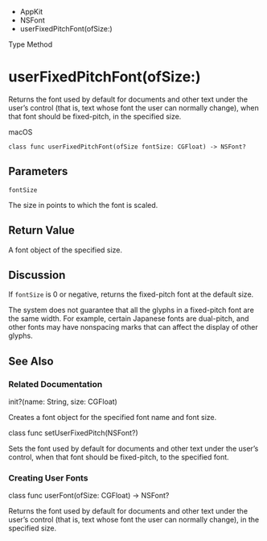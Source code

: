

- AppKit
- NSFont
-  userFixedPitchFont(ofSize:) 

Type Method

# userFixedPitchFont(ofSize:)

Returns the font used by default for documents and other text under the user’s control (that is, text whose font the user can normally change), when that font should be fixed-pitch, in the specified size.

macOS

``` source
class func userFixedPitchFont(ofSize fontSize: CGFloat) -> NSFont?
```

## Parameters 

`fontSize`  

The size in points to which the font is scaled.

## Return Value

A font object of the specified size.

## Discussion

If `fontSize` is 0 or negative, returns the fixed-pitch font at the default size.

The system does not guarantee that all the glyphs in a fixed-pitch font are the same width. For example, certain Japanese fonts are dual-pitch, and other fonts may have nonspacing marks that can affect the display of other glyphs.

## See Also

### Related Documentation

init?(name: String, size: CGFloat)

Creates a font object for the specified font name and font size.

class func setUserFixedPitch(NSFont?)

Sets the font used by default for documents and other text under the user’s control, when that font should be fixed-pitch, to the specified font.

### Creating User Fonts

class func userFont(ofSize: CGFloat) -> NSFont?

Returns the font used by default for documents and other text under the user’s control (that is, text whose font the user can normally change), in the specified size.

